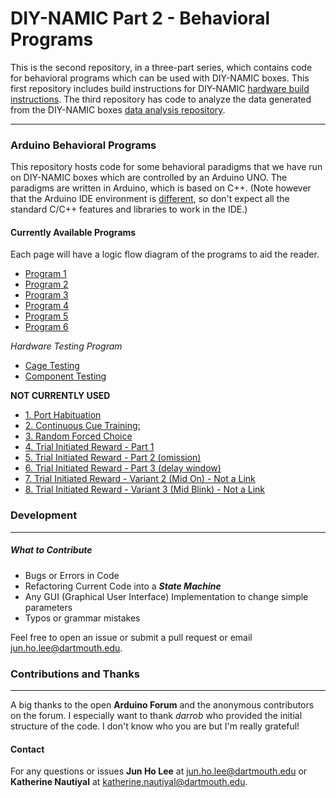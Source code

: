 
# DIY-NAMIC Part 2 - Behavioral Programs


This is the second repository, in a three-part series, which contains code for behavioral programs which can be used with DIY-NAMIC boxes. This first repository includes build instructions for DIY-NAMIC [hardware build instructions](https://github.com/NautiyalLab/DIY-NAMIC-Hardware-Documentations). The third repository has code to analyze the data generated from the DIY-NAMIC boxes [data analysis repository](https://github.com/NautiyalLab/DIY-NAMIC-Data-Analysis).  

___

### Arduino Behavioral Programs

This repository hosts code for some behavioral paradigms that we have run on DIY-NAMIC boxes which are controlled by an Arduino UNO. The paradigms are written in Arduino, which is based on C++. (Note however that the Arduino IDE environment is [different](https://forum.arduino.cc/index.php?topic=513643.0), so don't expect all the standard C/C++ features and libraries to work in the IDE.)

####  Currently Available Programs

Each page will have a logic flow diagram of the programs to aid the reader.


* [Program 1](https://github.com/NautiyalLab/DIY-NAMIC-Arduino-Software-Programs/tree/master/Current_Program_Description/Program_1)
* [Program 2](https://github.com/NautiyalLab/DIY-NAMIC-Arduino-Software-Programs/tree/master/Current_Program_Description/Program_2)
* [Program 3](https://github.com/NautiyalLab/DIY-NAMIC-Arduino-Software-Programs/tree/master/Current_Program_Description/Program_3)
* [Program 4](https://github.com/NautiyalLab/DIY-NAMIC-Arduino-Software-Programs/tree/master/Current_Program_Description/Program_4)
* [Program 5](https://github.com/NautiyalLab/DIY-NAMIC-Arduino-Software-Programs/tree/master/Current_Program_Description/Program_5)
* [Program 6](https://github.com/NautiyalLab/DIY-NAMIC-Arduino-Software-Programs/tree/master/Current_Program_Description/Program_6)

*Hardware Testing Program*   
- [Cage Testing](https://github.com/NautiyalLab/DIY-NAMIC-Arduino-Software-Programs/tree/master/Current_Program_Description/Cage_Flush)
- [Component Testing](https://github.com/NautiyalLab/DIY-NAMIC-Arduino-Software-Programs/tree/master/Current_Program_Description/Hardware_Testing)

**NOT CURRENTLY USED**


* [1. Port Habituation](https://github.com/NautiyalLab/DIY-NAMIC-Arduino-Software-Programs/tree/master/Unused_Programs/Port_Habituation_Multi_Btn)
* [2. Continuous Cue Training:](https://github.com/NautiyalLab/DIY-NAMIC-Arduino-Software-Programs/tree/master/Unused_Programs/Continous_Cue_Training)
* [3. Random Forced Choice](https://github.com/NautiyalLab/DIY-NAMIC-Arduino-Software-Programs/tree/master/Unused_Programs/Random_Forced_Choice)
* [4. Trial Initiated Reward - Part 1](https://github.com/NautiyalLab/DIY-NAMIC-Arduino-Software-Programs/tree/master/Unused_Programs/Trial_Initiated_Reward_Part_1)
* [5. Trial Initiated Reward - Part 2 (omission)](https://github.com/NautiyalLab/DIY-NAMIC-Arduino-Software-Programs/tree/master/Unused_Programs/Trial_Initiated_Reward_Part_2_omission)
* [6. Trial Initiated Reward - Part 3 (delay window)](https://github.com/NautiyalLab/DIY-NAMIC-Arduino-Software-Programs/tree/master/Unused_Programs/Trial_Initiated_Reward_Part_3_delay_window)
* [7. Trial Initiated Reward - Variant 2 (Mid On) - Not a Link](aa)
* [8. Trial Initiated Reward - Variant 3 (Mid Blink) - Not a Link](aa)

### Development
_____

##### What to Contribute

- Bugs or Errors in Code
- Refactoring Current Code into a ***State Machine***
- Any GUI (Graphical User Interface) Implementation to change simple parameters
- Typos or grammar mistakes


Feel free to open an issue or submit a pull request or email jun.ho.lee@dartmouth.edu.


### Contributions and Thanks
_____

A big thanks to the open **Arduino Forum** and the anonymous contributors on the forum. I especially want to thank *darrob* who provided the initial structure of the code. I don't know who you are but I'm really grateful!

#### Contact

For any questions or issues **Jun Ho Lee** at jun.ho.lee@dartmouth.edu or **Katherine Nautiyal** at katherine.nautiyal@dartmouth.edu.
